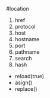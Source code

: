 #location

1. href
2. protocol
3. host
4. hostname
5. port
6. pathname
7. search
8. hash

*  reload(true)
*  asign()
*  replace()
